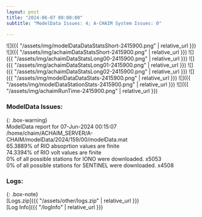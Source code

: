 ```yaml
---
layout: post
title: "2024-06-07 00:00:00"
subtitle: "ModelData Issues: 4; A-CHAIM System Issues: 0"

---
```


![]({{ "/assets/img/modelDataDataStatsShort-2415900.png" | relative_url }})
![]({{ "/assets/img/achaimDataStatsShort-2415900.png" | relative_url }})
![]({{ "/assets/img/achaimDataStatsLong00-2415900.png" | relative_url }})
![]({{ "/assets/img/achaimDataStatsLong01-2415900.png" | relative_url }})
![]({{ "/assets/img/achaimDataStatsLong02-2415900.png" | relative_url }})
![]({{ "/assets/img/modelDataDataStats-2415900.png" | relative_url }})
![]({{ "/assets/img/modelDataStationStats-2415900.png" | relative_url }})
![]({{ "/assets/img/achaimRunTime-2415900.png" | relative_url }})


### ModelData Issues:  
  
{: .box-warning}  
 ModelData report for 07-Jun-2024 00:15:07   
 /home/chaim/ACHAIM_SERVER/A-CHAIM/modelData/2024/159/00/modelData.mat   
 65.3889% of RIO absoprtion values are finite   
 74.3394% of RIO volt values are finite   
 0% of all possible stations for IONO were downloaded. x5053   
 0% of all possible stations for SENTINEL were downloaded. x4508   
  


### Logs:  
  
{: .box-note}  
[Logs.zip]({{ "/assets/other/logs.zip" | relative_url }})  
[Log Info]({{ "/logInfo" | relative_url }})  

